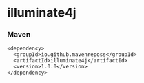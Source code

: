 # illuminate4j

### Maven

```text
<dependency>
  <groupId>io.github.mavenreposs</groupId>
  <artifactId>illuminate4j</artifactId>
  <version>1.0.0</version>
</dependency>
```